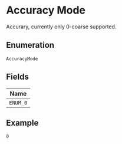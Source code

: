 
# Accuracy Mode

Accurary, currently only 0-coarse supported.

## Enumeration

`AccuracyMode`

## Fields

| Name |
|  --- |
| `ENUM_0` |

## Example

```
0
```

